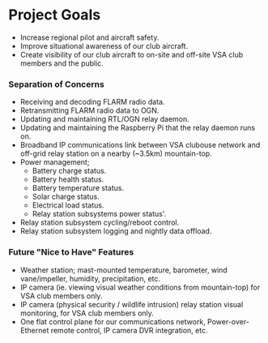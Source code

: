 # Project Goals
- Increase regional pilot and aircraft safety.
- Improve situational awareness of our club aircraft.
- Create visibility of our club aircraft to on-site and off-site VSA club members and the public.

### Separation of Concerns
- Receiving and decoding FLARM radio data.
- Retransmitting FLARM radio data to OGN.
- Updating and maintaining RTL/OGN relay daemon.
- Updating and maintaining the Raspberry Pi that the relay daemon runs on.
- Broadband IP communications link between VSA clubouse network and off-grid relay station on a nearby (~3.5km) mountain-top.
- Power management;
  - Battery charge status.
  - Battery health status.
  - Battery temperature status.
  - Solar charge status.
  - Electrical load status.
  - Relay station subsystems power status'.
- Relay station subsystem cycling/reboot control.
- Relay station subsystem logging and nightly data offload.

### Future "Nice to Have" Features
- Weather station; mast-mounted temperature, barometer, wind vane/impeller, humidity, precipitation, etc.
- IP camera (ie. viewing visual weather conditions from mountain-top) for VSA club members only.
- IP camera (physical security / wildlife intrusion) relay station visual monitoring, for VSA club members only.
- One flat control plane for our communications network, Power-over-Ethernet remote control, IP camera DVR integration, etc.
